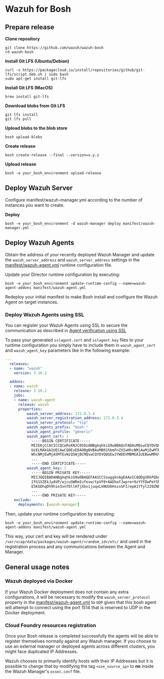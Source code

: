# Wazuh for Bosh

## Prepare release

**Clone repository**
```
git clone https://github.com/wazuh/wazuh-bosh
cd wazuh-bosh
```

**Install Git LFS (Ubuntu/Debian)**
```
curl -s https://packagecloud.io/install/repositories/github/git-lfs/script.deb.sh | sudo bash
sudo apt-get install git-lfs
```

**Install Git LFS (MacOS)**
```
brew install git-lfs
```

**Download blobs from Git LFS**
```
git lfs install
git lfs pull
```

**Upload blobs to the blob store**
```
bosh upload-blobs
```

**Create release**
```
bosh create-release --final --version=x.y.z
```

**Upload release**
```
bosh -e your_bosh_environment upload-release
```

## Deploy Wazuh Server

Configure manifest/wazuh-manager.yml according to the number of instances you want to create.

**Deploy**
```
bosh -e your_bosh_environment -d wazuh-manager deploy manifest/wazuh-manager.yml
```

## Deploy Wazuh Agents

Obtain the address of your recently deployed Wazuh Manager and update the `wazuh_server_address` and `wazuh_server_address` settings in the [manifest/wazuh-agent.yml](https://github.com/wazuh/wazuh-bosh/blob/master/manifest/wazuh-agent.yml) runtime configuration file.

Update your Director runtime configuration by executing:

```
bosh -e your_bosh_environment update-runtime-config --name=wazuh-agent-addons manifest/wazuh-agent.yml
```

Redeploy your initial manifest to make Bosh install and configure the Wazuh Agent on target instances.


### Deploy Wazuh Agents using SSL

You can register your Wazuh Agents using SSL  to secure the communication as described in [Agent verification using SSL](https://documentation.wazuh.com/3.9/user-manual/registering/manager-verification/agents/linux-unix-agent-verification.html#linux-and-unix-agents)

To pass your generated `sslagent.cert` and `sslagent.key` files to your runtime configuration you simply have to include them in `wazuh_agent_cert` and `wazuh_agent_key` parameters like in the following example:


```yaml
---
  releases:
  - name: "wazuh"
    version: 3.10.2

  addons:
  - name: wazuh
    release: 3.10.2
    jobs:
    - name: wazuh-agent
      release: wazuh
      properties:
          wazuh_server_address: 172.0.3.4
          wazuh_server_registration_address: 172.0.3.4
          wazuh_server_protocol: "tcp"
          wazuh_agents_prefix: "bosh-"
          wazuh_agent_profile: "generic"
          wazuh_agent_cert: |
            -----BEGIN CERTIFICATE-----
            MIIE6jCCAtICCQCeRsKNJC058zANBgkqhkiG9w0BAQsFADAsMQswCQYDVQQGEwJV
            UzELMAkGA1UECAwCQ0ExEDAOBgNVBAoMB01hbmFnZXIwHhcNMjAwMjEwMTExNzQ5
            WhcNMjEwMjA5MTExNzQ5WjBCMQswCQYDVQQGEwJYWDEVMBMGA1UEBwwMRGVmYXVs
            ...
            -----END CERTIFICATE-----
          wazuh_agent_key: |
            -----BEGIN PRIVATE KEY-----
            MIIJQQIBADANBgkqhkiG9w0BAQEFAASCCSswggknAgEAAoICAQDgSRkPQbeFBXWE
            2fG1XZEkJyAVP/wjcuGWRmIufexw/tpVF0+AADhafJwpre+9zYYFDwPeYSN11zAH
            E5KGDhqDh9hie3xnTOllHfjXbvijuqoLkNUU6HsssGFI/epA1Yfyl220ZNE5AZCL
            ...
            -----END PRIVATE KEY-----          
    exclude:
      deployments: [wazuh-manager]
```

Then, update your runtime configuration by executing:

```
bosh -e your_bosh_environment update-runtime-config --name=wazuh-agent-addons manifest/wazuh-agent.yml
```

This way, your cert and key will be rendered under `/var/vcap/data/packages/wazuh-agent/<random_id>/etc/` and used in the registration process and any communications between the Agent and Manager.

## General usage notes

### Wazuh deployed via Docker

If your Wazuh Docker deployment does not contain any extra configurations, it will be necessary to modify the `wazuh_server_protocol` property in the [manifest/wazuh-agent.yml](https://github.com/wazuh/wazuh-bosh/blob/master/manifest/wazuh-agent.yml) to `UDP` given that this bosh agent will attempt to connect using the port 1514 that is reserved to UDP in the Docker deployment.

### Cloud Foundry resources registration

Once your Bosh release is completed successfully the agents will be able to register themselves normally against any Wazuh manager. If you choose to use an external manager or deployed agents across different clusters, you might face duplicated IP Addresses.

Wazuh chooses to primarily identify hosts with their IP Addresses but it is possible to change that by modifying the tag `<use_source_ip>` to **no** inside the Wazuh Manager's `ossec.conf` file.
